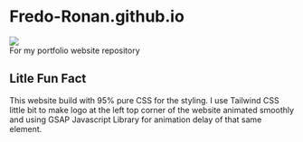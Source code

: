 # Fredo-Ronan.github.io
![](https://github.com/Fredo-Ronan/Fredo-Ronan.github.io/actions/workflows/pages/pages-build-deployment/badge.svg) <br>
For my portfolio website repository

## Litle Fun Fact
This website build with 95% pure CSS for the styling. I use Tailwind CSS little bit to make logo at the left top corner of the website animated smoothly and using GSAP Javascript Library for animation delay of that same element.
